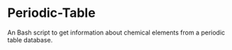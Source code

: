 # Periodic-Table
 An Bash script to get information about chemical elements from a periodic table database.
